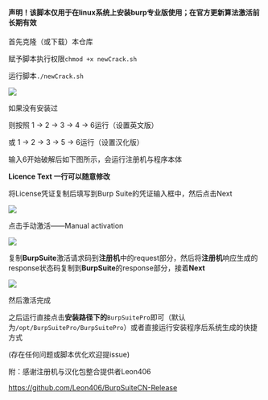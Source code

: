 #### 声明！该脚本仅用于在linux系统上安装burp专业版使用；在官方更新算法激活前长期有效

首先克隆（或下载）本仓库

赋予脚本执行权限`chmod +x newCrack.sh`

运行脚本`./newCrack.sh`

![](https://secure2.wostatic.cn/static/5fALsCXESC5vpCnhPubikj/image.png?auth_key=1710409182-6idJ6DbSSzM2wBVzYL9wh4-0-9f956a478c3a1521969fb3228c35aa3d)

如果没有安装过

则按照 1 → 2 → 3 → 4 → 6运行（设置英文版）

或 1 → 2 → 3 → 5 → 6运行（设置汉化版）

输入6开始破解后如下图所示，会运行注册机与程序本体

**Licence Text 一行可以随意修改**

将License凭证复制后填写到Burp Suite的凭证输入框中，然后点击Next

![](https://secure2.wostatic.cn/static/3oT4o8FXd7LUr3bajGqgc5/image.png?auth_key=1710410489-rKnURnXv2oYHRMe1hpumLp-0-c9b1d65c7b74b61cfdcbdd1c76a60183)

点击手动激活——Manual activation

![](https://secure2.wostatic.cn/static/kxbBJGQwPdHZtgKwCWc9Kf/image.png?auth_key=1710410556-vPSLNv268jXALUQrUMATma-0-d01aa1f8ec17c3c31da8e0d41320fecd)

复制**BurpSuite**激活请求码到**注册机**中的request部分，然后将**注册机**响应生成的response状态码复制到**BurpSuite**的response部分，接着**Next**

![](https://secure2.wostatic.cn/static/ibXaEgsPcJvtqFYa9u9joU/image.png?auth_key=1710410598-36B36q99gyQ5VQP5Q76B5e-0-a23b812350732278f2c1b8f0f77f7b19)

然后激活完成

之后运行直接点击**安装路径下的**`BurpSuitePro`即可（默认为`/opt/BurpSuitePro/BurpSuitePro`）或者直接运行安装程序后系统生成的快捷方式

(存在任何问题或脚本优化欢迎提issue)

附：感谢注册机与汉化包整合提供者Leon406

https://github.com/Leon406/BurpSuiteCN-Release
